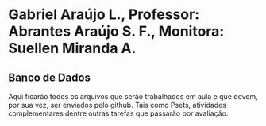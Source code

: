 # Gabriel Araújo L., Professor: Abrantes Araújo S. F., Monitora: Suellen Miranda A.

## Banco de Dados

Aqui ficarão todos os arquivos que serão trabalhados em aula e que devem, por sua vez, ser enviados pelo github.
Tais como Psets, atividades complementares dentre outras tarefas que passarão por avaliação.
